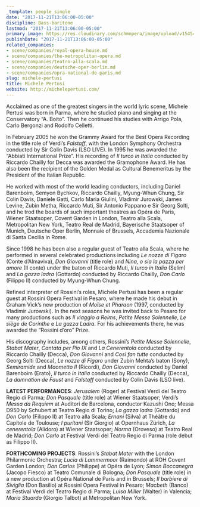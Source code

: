 ```yaml
---
_template: people_single
date: "2017-11-21T13:06:00-05:00"
discipline: Bass-baritone
lastmod: "2017-11-21T13:06:00-05:00"
primary_image: https://res.cloudinary.com/schmopera/image/upload/v1545409169/media/webhook-uploads/1511287310199/michele_pertusi_g9.jpg.jpg
publishDate: "2017-11-21T13:06:00-05:00"
related_companies:
- scene/companies/royal-opera-house.md
- scene/companies/the-metropolitan-opera.md
- scene/companies/teatro-alla-scala.md
- scene/companies/deutsche-oper-berlin.md
- scene/companies/opra-national-de-paris.md
slug: michele-pertusi
title: Michele Pertusi
website: http://michelepertusi.com/
---
```


Acclaimed as one of the greatest singers in the world lyric scene, Michele Pertusi was born in Parma, where he studied piano and singing at the Conservatory “A. Boito”. Then he continued his studies with Arrigo Pola, Carlo Bergonzi and Rodolfo Celletti.

In February 2005 he won the Grammy Award for the Best Opera Recording in the title role of Verdi’s *Falstaff*, with the London Symphony Orchestra conducted by Sir Colin Davis (LSO LIVE). In 1995 he was awarded the “Abbiati International Prize”. His recording of *Il turco in Italia* conducted by Riccardo Chailly for Decca was awarded the Gramophone Award. He has also been the recipient of the Golden Medal as Cultural Benemeritus by the President of the Italian Republic.

He worked with most of the world leading conductors, including Daniel Barenboim, Semyon Bychkov, Riccardo Chailly, Myung-Whun Chung, Sir Colin Davis, Daniele Gatti, Carlo Maria Giulini, Vladimir Jurowski, James Levine, Zubin Metha, Riccardo Muti, Sir Antonio Pappano e Sir Georg Solti, and he trod the boards of such important theatres as Opéra de Paris, Wiener Staatsoper, Covent Garden in London, Teatro alla Scala, Metropolitan New York, Teatro Real de Madrid, Bayerische Staatsoper of Munich, Deutsche Oper Berlin, Monnaie of Brussels, Accademia Nazionale di Santa Cecilia in Rome.

Since 1998 he has been also a regular guest of Teatro alla Scala, where he performed in several celebrated productions including *Le nozze di Figaro* (Conte d’Almaviva), *Don Giovanni* (title role) and *Nina, o sia la pazza per amore* (Il conte) under the baton of Riccardo Muti, *Il turco in Italia* (Selim) and *La gazza ladra* (Gottardo) conducted by Riccardo Chailly, *Don Carlo* (Filippo II) conducted by Myung-Whun Chung.

Refined interpreter of Rossini’s roles, Michele Pertusi has been a regular guest at Rossini Opera Festival in Pesaro, where he made his debut in Graham Vick’s new production of *Moïse et Pharaon* (1997, conducted by Vladimir Jurowski). In the next seasons he was invited back to Pesaro for many productions such as *Il viaggio a Reims*, *Petite Messe Solennelle*, *Le siège de Corinthe* e *La gazza Ladra*. For his achievements there, he was awarded the “Rossini d’oro” Prize. 

His discography includes, among others, Rossini’s *Petite Messe Solennelle*, *Stabat Mater*, *Cantata per Pio IX* and *La Cenerentola* conducted by Riccardo Chailly (Decca), *Don Giovanni* and *Così fan tutte* conducted by Georg Solti (Decca), *Le nozze di Figaro* under Zubin Mehta’s baton (Sony), *Semiramide* and *Maometto II* (Ricordi), *Don Giovanni* conducted by Daniel Barenboim (Erato), *Il turco in Italia* conducted by Riccardo Chailly (Decca), *La damnation de Faust* and *Falstaff* conducted by Colin Davis (LSO live).

**LATEST PERFORMANCES**: *Jerusalem* (Roger) at Festival Verdi del Teatro Regio di Parma; *Don Pasquale* (title role) at Wiener Staatsoper; Verdi’s *Messa da Requiem* at Auditori de Barcelona, conductor Kazushi Ono; Messa D950 by Schubert at Teatro Regio di Torino; *La gazza ladra* (Gottardo) and *Don Carlo* (Filippo II) at Teatro alla Scala; *Ernani* (Silva) at Théâtre du Capitole de Toulouse; *I puritani* (Sir Giorgio) at Opernhaus Zürich, *La cenerentola* (Alidoro) at Wiener Staatsoper; *Norma* (Oroveso) at Teatro Real de Madrid; *Don Carlo* at Festival Verdi del Teatro Regio di Parma (role debut as Filippo II).

**FORTHCOMING PROJECTS**: Rossini’s *Stabat Mater* with the London Philarmonic Orchestra; *Lucia di Lammermoor* (Raimondo) at ROH Covent Garden London; *Don Carlos* (Philippe) at Opéra de Lyon; *Simon Boccanegra* (Jacopo Fiesco) at Teatro Comunale di Bologna; *Don Pasquale* (title role) in a new production at Opéra National de Paris and in Brussels; *Il barbiere di Siviglia* (Don Basilio) at Rossini Opera Festival in Pesaro; *Macbeth* (Banco) at Festival Verdi del Teatro Regio di Parma; *Luisa Miller* (Walter) in Valencia; *Maria Stuarda* (Giorgio Talbot) at Metropolitan New York. 
